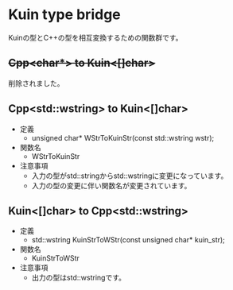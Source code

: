 # Kuin type bridge
Kuinの型とC++の型を相互変換するための関数群です。

## ~~Cpp<char*> to Kuin<[]char>~~
削除されました。

## Cpp\<std::wstring> to Kuin<[]char>
- 定義
  - unsigned char* WStrToKuinStr(const std::wstring wstr);
- 関数名
  - WStrToKuinStr
- 注意事項
  - 入力の型がstd::stringからstd::wstringに変更になっています。
  - 入力の型の変更に伴い関数名が変更されています。

## Kuin<[]char> to Cpp\<std::wstring>
- 定義
  - std::wstring KuinStrToWStr(const unsigned char* kuin_str);
- 関数名
  - KuinStrToWStr
- 注意事項
  - 出力の型はstd::wstringです。
